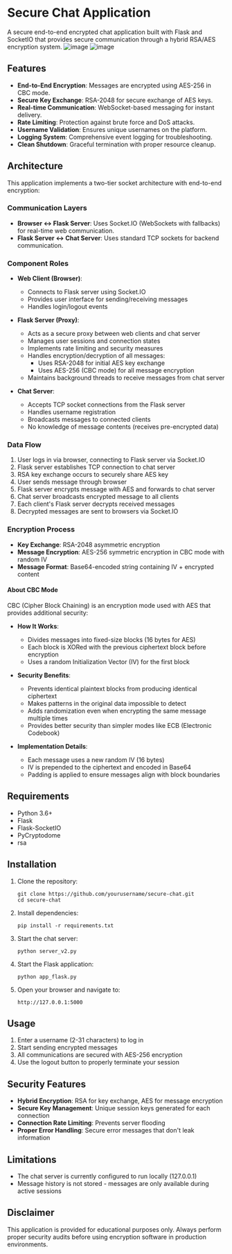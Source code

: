 # Secure Chat Application

A secure end-to-end encrypted chat application built with Flask and SocketIO that provides secure communication through a hybrid RSA/AES encryption system.
![image](https://github.com/user-attachments/assets/e29e5b65-8500-4aec-8ef3-224b8d25b182)
![image](https://github.com/user-attachments/assets/96fcb44b-82d0-4dd8-aec5-d7ba7a7b8fbf)


## Features

- **End-to-End Encryption**: Messages are encrypted using AES-256 in CBC mode.
- **Secure Key Exchange**: RSA-2048 for secure exchange of AES keys.
- **Real-time Communication**: WebSocket-based messaging for instant delivery.
- **Rate Limiting**: Protection against brute force and DoS attacks.
- **Username Validation**: Ensures unique usernames on the platform.
- **Logging System**: Comprehensive event logging for troubleshooting.
- **Clean Shutdown**: Graceful termination with proper resource cleanup.

## Architecture

This application implements a two-tier socket architecture with end-to-end encryption:

### Communication Layers
- **Browser ↔ Flask Server**: Uses Socket.IO (WebSockets with fallbacks) for real-time web communication.
- **Flask Server ↔ Chat Server**: Uses standard TCP sockets for backend communication.

### Component Roles
- **Web Client (Browser)**:
  - Connects to Flask server using Socket.IO
  - Provides user interface for sending/receiving messages
  - Handles login/logout events

- **Flask Server (Proxy)**:
  - Acts as a secure proxy between web clients and chat server
  - Manages user sessions and connection states
  - Implements rate limiting and security measures
  - Handles encryption/decryption of all messages:
    - Uses RSA-2048 for initial AES key exchange
    - Uses AES-256 (CBC mode) for all message encryption
  - Maintains background threads to receive messages from chat server

- **Chat Server**:
  - Accepts TCP socket connections from the Flask server
  - Handles username registration
  - Broadcasts messages to connected clients
  - No knowledge of message contents (receives pre-encrypted data)

### Data Flow
1. User logs in via browser, connecting to Flask server via Socket.IO
2. Flask server establishes TCP connection to chat server
3. RSA key exchange occurs to securely share AES key
4. User sends message through browser
5. Flask server encrypts message with AES and forwards to chat server
6. Chat server broadcasts encrypted message to all clients
7. Each client's Flask server decrypts received messages
8. Decrypted messages are sent to browsers via Socket.IO

### Encryption Process
- **Key Exchange**: RSA-2048 asymmetric encryption
- **Message Encryption**: AES-256 symmetric encryption in CBC mode with random IV
- **Message Format**: Base64-encoded string containing IV + encrypted content

#### About CBC Mode
CBC (Cipher Block Chaining) is an encryption mode used with AES that provides additional security:

- **How It Works**:
  - Divides messages into fixed-size blocks (16 bytes for AES)
  - Each block is XORed with the previous ciphertext block before encryption
  - Uses a random Initialization Vector (IV) for the first block

- **Security Benefits**:
  - Prevents identical plaintext blocks from producing identical ciphertext
  - Makes patterns in the original data impossible to detect
  - Adds randomization even when encrypting the same message multiple times
  - Provides better security than simpler modes like ECB (Electronic Codebook)

- **Implementation Details**:
  - Each message uses a new random IV (16 bytes)
  - IV is prepended to the ciphertext and encoded in Base64
  - Padding is applied to ensure messages align with block boundaries

## Requirements

- Python 3.6+
- Flask
- Flask-SocketIO
- PyCryptodome
- rsa

## Installation

1. Clone the repository:
   ```
   git clone https://github.com/yourusername/secure-chat.git
   cd secure-chat
   ```

2. Install dependencies:
   ```
   pip install -r requirements.txt
   ```

3. Start the chat server:
   ```
   python server_v2.py
   ```

4. Start the Flask application:
   ```
   python app_flask.py
   ```

5. Open your browser and navigate to:
   ```
   http://127.0.0.1:5000
   ```

## Usage

1. Enter a username (2-31 characters) to log in
2. Start sending encrypted messages
3. All communications are secured with AES-256 encryption
4. Use the logout button to properly terminate your session

## Security Features

- **Hybrid Encryption**: RSA for key exchange, AES for message encryption
- **Secure Key Management**: Unique session keys generated for each connection
- **Connection Rate Limiting**: Prevents server flooding
- **Proper Error Handling**: Secure error messages that don't leak information

## Limitations

- The chat server is currently configured to run locally (127.0.0.1)
- Message history is not stored - messages are only available during active sessions


## Disclaimer

This application is provided for educational purposes only. Always perform proper security audits before using encryption software in production environments. 
